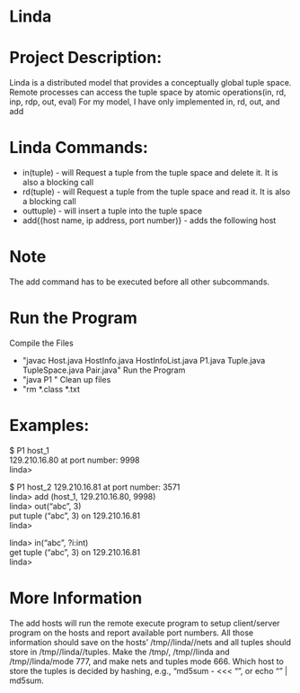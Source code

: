 # Linda

# Project Description:
Linda is a distributed model that provides a conceptually global tuple space. Remote processes can access the
tuple space by atomic operations(in, rd, inp, rdp, out, eval) For my model, I have only implemented in, rd, out, and add


# Linda Commands:
 - in(tuple) - will Request a tuple from the tuple space and delete it. It is also a blocking call
 - rd(tuple) - will Request a tuple from the tuple space and read it. It is also a blocking call
 - outtuple) - will insert a tuple into the tuple space
 - add{(host name, ip address, port number)}  - adds the following host

# Note
The add command has to be executed before all other subcommands.

# Run the Program
Compile the Files  <br />
 - "javac Host.java HostInfo.java HostInfoList.java P1.java Tuple.java TupleSpace.java Pair.java"
Run the Program  <br />
 - "java P1 <host name>"
 Clean up files  <br />
 - "rm *.class *.txt


# Examples:
$ P1 host_1  <br />
129.210.16.80 at port number: 9998  <br />
linda>  <br />

$ P1 host_2
129.210.16.81 at port number: 3571  <br />
linda> add (host_1, 129.210.16.80, 9998)  <br />
linda> out(“abc”, 3)  <br />
put tuple (“abc”, 3) on 129.210.16.81  <br />
linda>  <br />

linda> in(“abc”, ?i:int)  <br />
get tuple (“abc”, 3) on 129.210.16.81  <br />
linda>  <br />

# More Information
The add hosts will run the remote execute program to setup client/server program on the hosts and report available
port numbers. All those information should save on the hosts’ /tmp/<login>/linda/<name>/nets and all tuples should
store in /tmp/<login>/linda/<name>/tuples. Make the /tmp/<login>, /tmp/<login>/linda and
/tmp/<login>/linda/<name>mode 777, and make nets and tuples mode 666. Which host to store the tuples is decided by
hashing, e.g., “md5sum - <<< “<string>”, or echo “<string>” | md5sum.